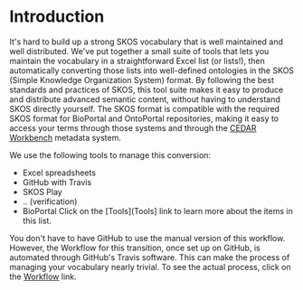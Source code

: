 # Introduction

It's hard to build up a strong SKOS vocabulary that is well maintained and well distributed. 
We've put together a small suite of tools that lets you maintain the vocabulary in a straightforward Excel list (or lists!), 
then automatically converting those lists into well-defined ontologies in the SKOS (Simple Knowledge Organization System) format.
By following the best standards and practices of SKOS, 
this tool suite makes it easy to produce and distribute advanced semantic content, 
without having to understand SKOS directly yourself.
The SKOS format is compatible with the required SKOS format for BioPortal and OntoPortal repositories,
making it easy to access your terms through those systems and through the [CEDAR Workbench](https://metadatacenter.org) metadata system.

We use the following tools to manage this conversion:
* Excel spreadsheets
* GitHub with Travis
* SKOS Play
* .. (verification)
* BioPortal
Click on the [Tools](Tools] link to learn more about the items in this list.

You don't have to have GitHub to use the manual version of this workflow. 
However, the Workflow for this transition, once set up on GitHub, is automated through GitHub's Travis software. 
This can make the process of managing your vocabulary nearly trivial.
To see the actual process, click on the [Workflow](Workflow) link.

